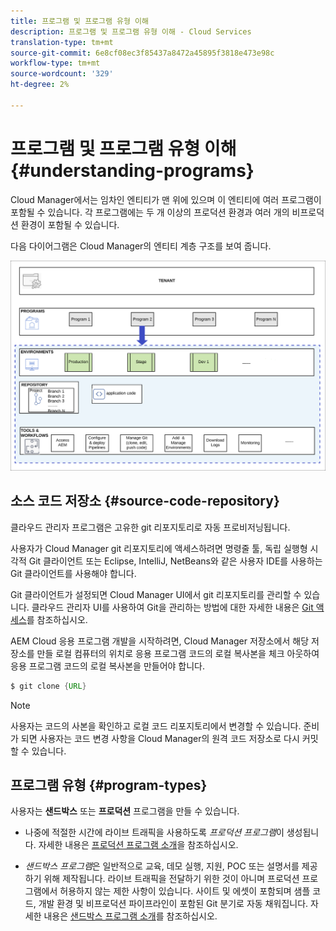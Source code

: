 ```yaml
---
title: 프로그램 및 프로그램 유형 이해
description: 프로그램 및 프로그램 유형 이해 - Cloud Services
translation-type: tm+mt
source-git-commit: 6e8cf08ec3f85437a8472a45895f3818e473e98c
workflow-type: tm+mt
source-wordcount: '329'
ht-degree: 2%

---
```



# 프로그램 및 프로그램 유형 이해 {#understanding-programs}

Cloud Manager에서는 임차인 엔티티가 맨 위에 있으며 이 엔티티에 여러 프로그램이 포함될 수 있습니다. 각 프로그램에는 두 개 이상의 프로덕션 환경과 여러 개의 비프로덕션 환경이 포함될 수 있습니다.

다음 다이어그램은 Cloud Manager의 엔티티 계층 구조를 보여 줍니다.

![이미지](assets/program-types1.png)

## 소스 코드 저장소 {#source-code-repository}

클라우드 관리자 프로그램은 고유한 git 리포지토리로 자동 프로비저닝됩니다.

사용자가 Cloud Manager git 리포지토리에 액세스하려면 명령줄 툴, 독립 실행형 시각적 Git 클라이언트 또는 Eclipse, IntelliJ, NetBeans와 같은 사용자 IDE를 사용하는 Git 클라이언트를 사용해야 합니다.

Git 클라이언트가 설정되면 Cloud Manager UI에서 git 리포지토리를 관리할 수 있습니다. 클라우드 관리자 UI를 사용하여 Git을 관리하는 방법에 대한 자세한 내용은 [Git 액세스](/help/implementing/cloud-manager/accessing-git.md)를 참조하십시오.

AEM Cloud 응용 프로그램 개발을 시작하려면, Cloud Manager 저장소에서 해당 저장소를 만들 로컬 컴퓨터의 위치로 응용 프로그램 코드의 로컬 복사본을 체크 아웃하여 응용 프로그램 코드의 로컬 복사본을 만들어야 합니다.

```java
$ git clone {URL}
```

>[!NOTE]
>사용자는 코드의 사본을 확인하고 로컬 코드 리포지토리에서 변경할 수 있습니다. 준비가 되면 사용자는 코드 변경 사항을 Cloud Manager의 원격 코드 저장소로 다시 커밋할 수 있습니다.

## 프로그램 유형 {#program-types}

사용자는 **샌드박스** 또는 **프로덕션** 프로그램을 만들 수 있습니다.

* 나중에 적절한 시간에 라이브 트래픽을 사용하도록 *프로덕션 프로그램*이 생성됩니다.
자세한 내용은 [프로덕션 프로그램 소개](/help/onboarding/getting-access-to-aem-in-cloud/introduction-production-programs.md)을 참조하십시오.


* *샌드박스 프로그램*은 일반적으로 교육, 데모 실행, 지원, POC 또는 설명서를 제공하기 위해 제작됩니다. 라이브 트래픽을 전달하기 위한 것이 아니며 프로덕션 프로그램에서 허용하지 않는 제한 사항이 있습니다. 사이트 및 에셋이 포함되며 샘플 코드, 개발 환경 및 비프로덕션 파이프라인이 포함된 Git 분기로 자동 채워집니다.
자세한 내용은 [샌드박스 프로그램 소개](/help/onboarding/getting-access-to-aem-in-cloud/introduction-sandbox-programs.md)를 참조하십시오.

